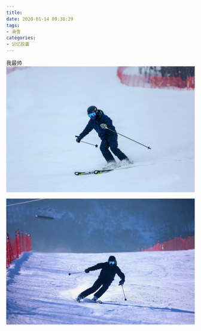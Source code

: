 ```yaml
---
title: 
date: 2020-01-14 09:38:29
tags:
- 滑雪
categories:
- 记忆胶囊
---
```

我最帅
![](https://raw.githubusercontent.com/placenameday/mypic/master/20200114091024.jpeg)   
   
![](https://raw.githubusercontent.com/placenameday/mypic/master/20200114111657.jpeg)

<!-- more -->